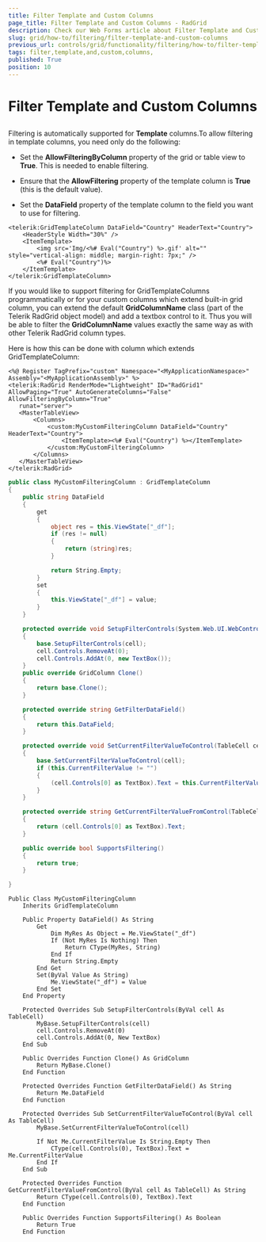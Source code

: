 ```yaml
---
title: Filter Template and Custom Columns
page_title: Filter Template and Custom Columns - RadGrid
description: Check our Web Forms article about Filter Template and Custom Columns.
slug: grid/how-to/filtering/filter-template-and-custom-columns
previous_url: controls/grid/functionality/filtering/how-to/filter-template-and-custom-columns-
tags: filter,template,and,custom,columns,
published: True
position: 10
---
```


# Filter Template and Custom Columns



##

Filtering is automatically supported for **Template** columns.To allow filtering in template columns, you need only do the following:

* Set the **AllowFilteringByColumn** property of the grid or table view to **True**. This is needed to enable filtering.

* Ensure that the **AllowFiltering** property of the template column is **True** (this is the default value).

* Set the **DataField** property of the template column to the field you want to use for filtering.

````ASP.NET
<telerik:GridTemplateColumn DataField="Country" HeaderText="Country">
    <HeaderStyle Width="30%" />
    <ItemTemplate>
        <img src='Img/<%# Eval("Country") %>.gif' alt="" style="vertical-align: middle; margin-right: 7px;" />
        <%# Eval("Country")%>
    </ItemTemplate>
</telerik:GridTemplateColumn>
````



If you would like to support filtering for GridTemplateColumns programmatically or for your custom columns which extend built-in grid column, you can extend the default **GridColumnName** class (part of the Telerik RadGrid object model) and add a textbox control to it. Thus you will be able to filter the **GridColumnName** values exactly the same way as with other Telerik RadGrid column types.

Here is how this can be done with column which extends GridTemplateColumn:

````ASP.NET
<%@ Register TagPrefix="custom" Namespace="<MyApplicationNamespace>" Assembly="<MyApplicationAssembly>" %>
<telerik:RadGrid RenderMode="Lightweight" ID="RadGrid1" AllowPaging="True" AutoGenerateColumns="False" AllowFilteringByColumn="True"
   runat="server">
   <MasterTableView>
       <Columns>
           <custom:MyCustomFilteringColumn DataField="Country" HeaderText="Country">
               <ItemTemplate><%# Eval("Country") %></ItemTemplate>
           </custom:MyCustomFilteringColumn>            
       </Columns>
   </MasterTableView>
</telerik:RadGrid>
````
````C#
public class MyCustomFilteringColumn : GridTemplateColumn
{
    public string DataField
    {
        get
        {
            object res = this.ViewState["_df"];
            if (res != null)
            {
                return (string)res;
            }

            return String.Empty;
        }
        set
        {
            this.ViewState["_df"] = value;
        }
    }

    protected override void SetupFilterControls(System.Web.UI.WebControls.TableCell cell)
    {
        base.SetupFilterControls(cell);
        cell.Controls.RemoveAt(0);
        cell.Controls.AddAt(0, new TextBox());
    }
    public override GridColumn Clone()
    {
        return base.Clone();
    }

    protected override string GetFilterDataField()
    {
        return this.DataField;
    }

    protected override void SetCurrentFilterValueToControl(TableCell cell)
    {
        base.SetCurrentFilterValueToControl(cell);
        if (this.CurrentFilterValue != "")
        {
            (cell.Controls[0] as TextBox).Text = this.CurrentFilterValue;
        }
    }

    protected override string GetCurrentFilterValueFromControl(TableCell cell)
    {
        return (cell.Controls[0] as TextBox).Text;
    }

    public override bool SupportsFiltering()
    {
        return true;
    }

}
````
````VB
Public Class MyCustomFilteringColumn
    Inherits GridTemplateColumn

    Public Property DataField() As String
        Get
            Dim MyRes As Object = Me.ViewState("_df")
            If (Not MyRes Is Nothing) Then
                Return CType(MyRes, String)
            End If
            Return String.Empty
        End Get
        Set(ByVal Value As String)
            Me.ViewState("_df") = Value
        End Set
    End Property

    Protected Overrides Sub SetupFilterControls(ByVal cell As TableCell)
        MyBase.SetupFilterControls(cell)
        cell.Controls.RemoveAt(0)
        cell.Controls.AddAt(0, New TextBox)
    End Sub

    Public Overrides Function Clone() As GridColumn
        Return MyBase.Clone()
    End Function

    Protected Overrides Function GetFilterDataField() As String
        Return Me.DataField
    End Function

    Protected Overrides Sub SetCurrentFilterValueToControl(ByVal cell As TableCell)
        MyBase.SetCurrentFilterValueToControl(cell)

        If Not Me.CurrentFilterValue Is String.Empty Then
            CType(cell.Controls(0), TextBox).Text = Me.CurrentFilterValue
        End If
    End Sub

    Protected Overrides Function GetCurrentFilterValueFromControl(ByVal cell As TableCell) As String
        Return CType(cell.Controls(0), TextBox).Text
    End Function

    Public Overrides Function SupportsFiltering() As Boolean
        Return True
    End Function
````


